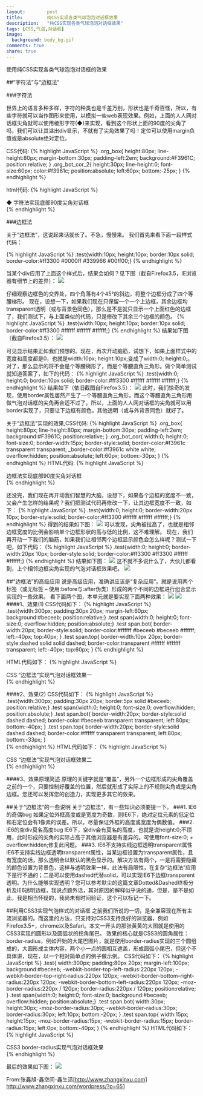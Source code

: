 ```yaml
---
layout:        post
title:         纯CSS实现各类气球泡泡对话框效果
description:   "纯CSS实现各类气球泡泡对话框效果"
tags: [CSS,气泡,对话框]
image:
  background: body_bg.gif
comments: true
share: true
---
```


使用纯CSS实现各类气球泡泡对话框的效果

##“字符法”与“边框法”

###字符法

世界上的语言多种多样，字符的种类也是千差万别，形状也是千奇百怪，所以，有些字符就可以当作图形来使用，以模拟一些web表现效果。例如，上面的人人网对话框尖角就可以使用棱形字符(◆)来实现，看到这个形状上面的90度的尖角了吗，我们可以让其溢出div显示，不就有了尖角效果了吗！定位可以使用margin负值或是absolute绝对定位。

    
<!--more-->

CSS代码:
{% highlight JavaScript %}
.org_box{
    height:80px;
    line-height:80px; 
    margin-bottom:30px; 
    padding-left:2em;
    background:#F3961C; 
    position:relative; 
}
.org_bot_cor_2{
    height:30px;
    line-height:0; 
    font-size:60px; 
    color:#f3961c; 
    position:absolute; 
    left:60px; 
    bottom:-25px;
}
{% endhighlight %}

html代码:
{% highlight JavaScript %}
<div class="org_box">
    <span class="org_bot_cor_2">◆</span>
    字符法实现底部90度尖角对话框
</div>
{% endhighlight %}

###边框法

关于“边框法”，这说起来话就长了。不急，慢慢来。
 我们首先来看下面一段样式代码：
 
{% highlight JavaScript %}
.test{width:10px; height:10px; border:10px solid; border-color:#ff3300 #0000ff #339966 #00ff00;}
{% endhighlight %}

当某个div应用了上面这个样式后，结果会如何？见下图（截自Firefox3.5，IE浏览器有细节上的差异）：
<img src="http://image.zhangxinxu.com/image/blog/201003/2010-03-13_001825.png" />

仔细观察边框色的交界处，四个角落有4个45°的斜边，将整个边框分成了四个等腰梯形。
现在，设想一下，如果我们现在只保留一个一个上边框，其余边框均transparent透明（或与背景色同色），那么是不是就只显示一个上面红色的边框了，我们测试下，与上面类似的代码，只是修改下其余三个边框的颜色。
{% highlight JavaScript %}
.test{width:10px; height:10px; border:10px solid; border-color:#ff3300 #ffffff #ffffff #ffffff;}
{% endhighlight %}
结果如下图（截自Firefox3.5）：
<img src="http://image.zhangxinxu.com/image/blog/201003/2010-03-13_002528.png" />

可见显示结果正如我们预想的。现在，再次开动脑筋，试想下，如果上面样式中的宽度和高度都是0，也就是width:10px; height:10px;变成了width:0; height:0;。对了，那么显示的将不会是个等腰梯形了，而是个等腰直角三角形。做个简单测试就知道答案了，如下的代码：
{% highlight JavaScript %}
.test{width:0; height:0; border:10px solid; border-color:#ff3300 #ffffff #ffffff #ffffff;}
{% endhighlight %}
结果如下（依旧截图自Firefox3.5）：
<img src="http://image.zhangxinxu.com/image/blog/201003/2010-03-13_003545.png" />
此时，我们惊奇的发现，使用border属性居然产生了一个等腰直角三角形，而这个等腰直角三角形用做气泡对话框的尖角再合适不过了。所以，上面的人人网对话框的尖角就可以用border实现了，只要让下边框有颜色，其他透明（或与外背景同色）就好了。

关于“边框法”实现的效果,CSS代码:
{% highlight JavaScript %}
.org_box{
    height:80px;
    line-height:80px; 
    margin-bottom:30px; 
    padding-left:2em;
    background:#F3961C; 
    position:relative; 
}
.org_bot_cor{
    width:0; 
    height:0; 
    font-size:0; 
    border-width:15px; 
    border-style:solid; 
    border-color:#f3961c transparent transparent; 
    _border-color:#f3961c white white; 
    overflow:hidden; 
    position:absolute; 
    left:60px; 
    bottom:-30px;
}
{% endhighlight %}
HTML代码:
{% highlight JavaScript %}
<div class="org_box">
    <span class="org_bot_cor"></span>
    边框法实现底部90度尖角对话框
</div>
{% endhighlight %}

还没完，我们现在再开动我们智慧的大脑，设想下，如果各个边框的宽度不一致，又会产生怎样的结果呢？我们把测试代码再修改一下，让其边框宽度不一致，如下：
{% highlight JavaScript %}
.test{width:0; height:0; border-width:20px 10px; border-style:solid; border-color:#ff3300 #ffffff #ffffff #ffffff;}
{% endhighlight %}
得到的结果如下图：
<img src="http://image.zhangxinxu.com/image/blog/201003/2010-03-13_005156.png" />
可以发现，尖角被拉高了，也就是相邻边框宽度的比例会影响单个边框形状的高与低的比例，这不难理解。
现在，我们再开动一下我们的脑筋，如果我们让相邻两个边框显示颜色会怎么样呢？测试一下吧，如下代码：
{% highlight JavaScript %}
.test{width:0; height:0; border-width:20px 10px; border-style:solid; border-color:#ff3300 #ff3300 #ffffff #ffffff;}
{% endhighlight %}
结果如下图：
<img src="http://image.zhangxinxu.com/image/blog/201003/2010-03-13_005753.png" />
这不就不多说什么了，大伙儿都看到，上个相邻边框尖角实现的气泡对话框效果吧。
<img src="http://image.zhangxinxu.com/image/blog/201003/2010-03-13_010328.png" />

##“边框法”的高级应用
说是高级应用，准确讲应该是“复杂应用”。就是说用两个标签（或无标签 – 使用:before与:after伪类）形成的两个不同的边框进行组合显示实现的一些效果。
看下面两个图，本单元就是要实现下面两种效果：
<img src="http://image.zhangxinxu.com/image/blog/201003/2010-03-13_014809.png" />
<img src="http://image.zhangxinxu.com/image/blog/201003/2010-03-13_020758.png" />
####1、效果(1)
CSS代码如下：
{% highlight JavaScript %}
.test{width:300px; padding:30px 20px; margin-left:60px; background:#beceeb; position:relative;}
.test span{width:0; height:0; font-size:0; overflow:hidden; position:absolute;}
.test span.bot{
    border-width:20px; 
    border-style:solid; 
    border-color:#ffffff #beceeb #beceeb #ffffff; 
    left:-40px; 
    top:40px;
}
.test span.top{
    border-width:10px 20px; 
    border-style:dashed solid solid dashed; 
    border-color:transparent #ffffff #ffffff transparent; 
    left:-40px; 
    top:60px;
}
{% endhighlight %}

HTML代码如下：
{% highlight JavaScript %}
<div class="test">
    <span class="bot"></span>
    <span class="top"></span>
    CSS “边框法”实现气泡对话框效果一
</div>
{% endhighlight %}

####2、效果(2)
CSS代码如下：
{% highlight JavaScript %}
.test{width:300px; padding:30px 20px; border:5px solid #beceeb; position:relative;}
.test span{width:0; height:0; font-size:0; overflow:hidden; position:absolute;}
.test span.bot{
    border-width:20px; 
    border-style:solid dashed dashed; 
    border-color:#beceeb transparent transparent; 
    left:80px; 
    bottom:-40px;
}
.test span.top{
    border-width:20px; 
    border-style:solid dashed dashed; 
    border-color:#ffffff transparent transparent; 
    left:80px; 
    bottom:-33px;
}            
{% endhighlight %}
HTML代码如下：
{% highlight JavaScript %}
<div class="test">
    <span class="bot"></span>
    <span class="top"></span>
    CSS “边框法”实现气泡对话框效果二
</div>
{% endhighlight %}

####3、效果原理简述
原理的关键字就是“覆盖”，另外一个边框形成的尖角覆盖之前的一个，只要控制好覆盖的位置，然后就形成了实际上的不规则尖角或是尖角边框。您还可以发挥您的创造力，实现更多其它的效果。

##关于“边框法”的一些说明
关于“边框法”，有一些知识必须要提一下。
###1. IE6的奇偶bug
如果定位外框高度或是宽度为奇数，则IE6下，绝对定位元素的低定位和右定位会有1像素的误差。所以，尽量保证外框的高度或宽度为偶数值。
###2. IE6的空div莫名高度bug
IE6下，空div会有莫名的高度，也就是说height:0;不顶用，此时形成的尖角的实际占高于其他浏览器是有差异的。可使用font-size:0; + overflow:hidden;修复此问题。
###3. IE6不支持实线边框透明transparent属性
IE6不支持实线边框透明transparent属性，当某边框设置为transparent属性，且有宽度的话，那么透明会以默认的黑色显示的。解决方法有两个，一是将需要隐藏的颜色设置为背景色，这样与透明效果一样，此法有局限性，在复杂“边框法”应用下是行不通的；二是可以使用dashed代替solid，可以实现IE6下边框transparent透明。为什么能够实现透明？您可以参考默尘的这篇文章Dotted&Dashed终极分析及IE6透明边框，我说点题外话，其对原因的解释似乎说的通，但是，是不是如此，我是相当怀疑的，我尚未有时间验证，这个可以标记一下。

##利用CSS3实现气泡样式的对话框
之前我们所说的一切，是全兼容现在所有主流浏览器的。而这里的方法，只支持对CSS3支持良好的浏览器，例如Firefox3.5+，chrome以及Safari。本文一开头的那张黄黄的大图就是使用的CSS3实现的圆形以及圆弧状的拐角尾巴。
效果的核心就是CSS3的圆角属性：border-radius，例如开始的大尾巴图片，就是使用border-radius实现的三个圆组成的，大圆形成主体内容，两个小一点的圆相互遮盖，形成圆弧小尾巴，但这个不具体讲，现在，以一个相对简单点的例子做示例。
CSS代码如下：
{% highlight JavaScript %}
.test{
    width:300px;
    padding:80px 20px;
    margin-left:100px;
    background:#beceeb;
    -webkit-border-top-left-radius:220px 120px;
    -webkit-border-top-right-radius:220px 120px;
    -webkit-border-bottom-right-radius:220px 120px;
    -webkit-border-bottom-left-radius:220px 120px;
    -moz-border-radius:220px / 120px;
    border-radius:220px / 120px;
    position:relative;
}
.test span{width:0; height:0; font-size:0; background:#beceeb; overflow:hidden; position:absolute;}
.test span.bot{
    width:30px;
    height:30px;
    -moz-border-radius:30px;
    -webkit-border-radius:30px;
    border-radius:30px;
    left:10px;
    bottom:-20px;
}
.test span.top{
    width:15px;
    height:15px;
    -moz-border-radius:15px;
    -webkit-border-radius:15px;
    border-radius:15px;
    left:0px;
    bottom:-40px;
}
{% endhighlight %}
HTML代码如下：
{% highlight JavaScript %}
<div class="test">
    <span class="bot"></span>
    <span class="top"></span>
    CSS3 border-radius实现气泡对话框效果 
</div>
{% endhighlight %}

最后的效果如下图：
<img src="http://image.zhangxinxu.com/image/blog/201003/2010-03-13_030217.png" />

From:张鑫旭-鑫空间-鑫生活[http://www.zhangxinxu.com]  <a href="http://www.zhangxinxu.com/wordpress/?p=651" target="_blank">http://www.zhangxinxu.com/wordpress/?p=651</a>


